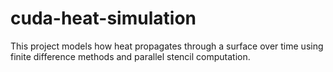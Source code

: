 # cuda-heat-simulation
This project models how heat propagates through a surface over time using finite difference methods and parallel stencil computation.
